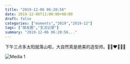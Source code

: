 ```yaml
---
title: "2019-12-06 06:20:56"
date: 2019-12-06T11:00:00+08:00
draft: false
categories: ["moments","2019","2019-12"]
tags: ["朋友圈","生活记录"]
summary: "2019-12-06 06:20:56..."
---
```


下午三点多太阳就落山啦，大自然真是绝美的造型师。💛🧡❤️💖💜💙

![Media 1](/Moments/photos/2019-12-06/201912060620560.jpg)

